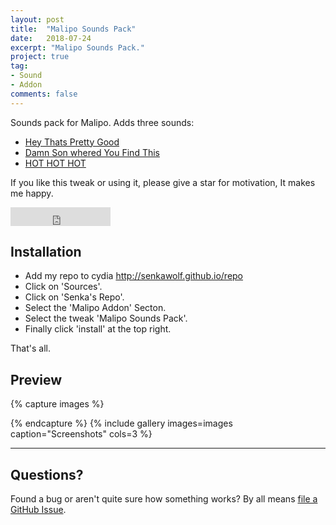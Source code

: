 ```yaml
---
layout: post
title:  "Malipo Sounds Pack"
date:   2018-07-24
excerpt: "Malipo Sounds Pack."
project: true
tag:
- Sound
- Addon
comments: false
---
```

     
Sounds pack for Malipo. Adds three sounds: 
* [Hey Thats Pretty Good](https://youtu.be/nKV1RIX-o1k)
* [Damn Son whered You Find This](https://youtu.be/z8RkR4rd7dM)
* [HOT HOT HOT](https://youtu.be/vFrNxJoB768)

If you like this tweak or using it, please give a star for motivation, It makes me happy.

<iframe src="https://ghbtns.com/github-btn.html?user=SenkaWolf&repo=senkawolf.github.io&type=star&count=true&size=large" frameborder="0" scrolling="0" width="160px" height="30px"></iframe>    
      
## Installation
* Add my repo to cydia http://senkawolf.github.io/repo
* Click on 'Sources'.
* Click on 'Senka's Repo'.
* Select the 'Malipo Addon' Secton.
* Select the tweak 'Malipo Sounds Pack'.
* Finally click 'install' at the top right.
     
That's all.

## Preview

{% capture images %}
	
{% endcapture %}
{% include gallery images=images caption="Screenshots" cols=3 %}

---

## Questions?

Found a bug or aren't quite sure how something works? By all means [file a GitHub Issue](https://github.com/SenkaWolf/senkawolf.github.io/issues/new).
